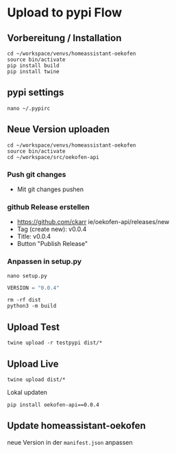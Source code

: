 # Upload to pypi Flow
## Vorbereitung / Installation
```
cd ~/workspace/venvs/homeassistant-oekofen
source bin/activate
pip install build
pip install twine
```

## pypi settings 
```
nano ~/.pypirc
```

## Neue Version uploaden
```
cd ~/workspace/venvs/homeassistant-oekofen
source bin/activate
cd ~/workspace/src/oekofen-api
```

### Push git changes
- Mit git changes pushen

### github Release erstellen
- https://github.com/ckarr ie/oekofen-api/releases/new
- Tag (create new): v0.0.4
- Title: v0.0.4
- Button "Publish Release"

### Anpassen in setup.py
```
nano setup.py
```
```python
VERSION = "0.0.4"

```

```
rm -rf dist
python3 -m build
```

## Upload Test
```
twine upload -r testpypi dist/*
```

## Upload Live
```
twine upload dist/*
```

Lokal updaten

```
pip install oekofen-api==0.0.4
```

## Update homeassistant-oekofen
neue Version in der `manifest.json` anpassen
